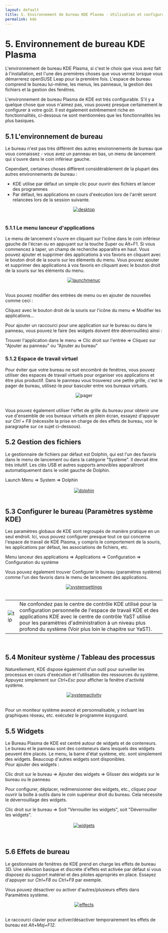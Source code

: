 ```yaml
---
layout: default
title: 5. Environnement de bureau KDE Plasma - Utilisation et configuration de KDE sur ordinateur de bureau ou netbook
permalink: kde
---
```


# 5. Environnement de bureau KDE Plasma

L'environnement de bureau KDE Plasma, si c'est le choix que vous avez fait à l'installation, est l'une des premières choses que vous verrez lorsque vous démarrerez openSUSE Leap pour la première fois. L'espace de bureau comprend le bureau lui-même, les menus, les panneaux, la gestion des fichiers et la gestion des fenêtres.

L'environnement de bureau Plasma de KDE est très configurable. S'il y a quelque chose que vous n'aimez pas, vous pouvez presque certainement le configurer à votre goût. Il est également extrêmement riche en fonctionnalités, ci-dessous ne sont mentionnées que les fonctionnalités les plus basiques.

## 5.1 L'environnement de bureau

Le bureau n'est pas très différent des autres environnements de bureau que vous connaissez - vous avez un panneau en bas, un menu de lancement qui s'ouvre dans le coin inférieur gauche.

Cependant, certaines choses diffèrent considérablement de la plupart des autres environnements de bureau :

- KDE utilise par défaut un simple clic pour ouvrir des fichiers et lancer des programmes
- Par défaut, les applications en cours d'exécution lors de l'arrêt seront relancées lors de la session suivante.

<center><a href="images/screenshots/desktop.png" rel="thumbnail"><img src="images/screenshots/desktopb.png" alt="desktop" class="pic" /></a></center><br />

### 5.1.1 Le menu lanceur d'applications

Le menu de lancement s'ouvre en cliquant sur l'icône dans le coin inférieur gauche de l'écran ou en appuyant sur la touche Super ou Alt+F1. Si vous commencez à taper, un champ de recherche apparaîtra en haut. Vous pouvez ajouter et supprimer des applications à vos favoris en cliquant avec le bouton droit de la souris sur les éléments du menu. Vous pouvez ajouter et supprimer des applications à vos favoris en cliquant avec le bouton droit de la souris sur les éléments du menu.

<center><a href="images/screenshots/launchmenu.png" rel="thumbnail"><img src="images/screenshots/launchmenub.png" alt="launchmenuç" class="pic" /></a></center><br />

Vous pouvez modifier des entrées de menu ou en ajouter de nouvelles comme ceci :

<div class="path">Cliquez avec le bouton droit de la souris sur l'icône du menu  =&gt; Modifier les applications...</div>

Pour ajouter un raccourci pour une application sur le bureau ou dans le panneau, vous pouvez le faire (les widgets doivent être déverrouillés) ainsi :

<div class="path">Trouver l'application dans le menu => Clic droit sur l'entrée => Cliquez sur "Ajouter au panneau" ou "Ajouter au bureau"</div>

### 5.1.2 Espace de travail virtuel

Pour éviter que votre bureau ne soit encombré de fenêtres, vous pouvez utiliser des espaces de travail virtuels pour organiser vos applications et être plus productif. Dans le panneau vous trouverez une petite grille, c'est le pager de bureau, utilisez-le pour basculer entre vos bureaux virtuels.

<center><img src="images/screenshots/pager.png" alt="pager" class="pic" /></center><br />

Vous pouvez également utiliser l'effet de grille du bureau pour obtenir une vue d'ensemble de vos bureaux virtuels en plein écran, essayez d'appuyer sur *Ctrl + F8* (nécessite la prise en charge de des effets de bureau, voir le paragraphe sur ce sujet ci-dessous).

## 5.2 Gestion des fichiers

Le gestionnaire de fichiers par défaut est Dolphin, qui est l'un des favoris dans le menu de lancement ou dans la catégorie "Système". Il devrait être très intuitif. Les clés USB et autres supports amovibles apparaîtront automatiquement dans le volet gauche de Dolphin.
<div class="path">Launch Menu => System => Dolphin</div><br />


<center><a href="images/screenshots/dolphin.png" rel="thumbnail"><img src="images/screenshots/dolphinb.png" alt="dolphin" class="pic" /></a></center><br />

## 5.3 Configurer le bureau (Paramètres système KDE)

Les paramètres globaux de KDE sont regroupés de manière pratique en un seul endroit. Ici, vous pouvez configurer presque tout ce qui concerne l'espace de travail de KDE Plasma, y compris le comportement de la souris, les applications par défaut, les associations de fichiers, etc.

<div class="path">Menu lanceur des applications => Applications => Configuration => Configuration du système</div>

Vous pouvez également trouver Configurer le bureau (paramètres système) comme l'un des favoris dans le menu de lancement des applications.

<center><a href="images/screenshots/systemsettings.png" rel="thumbnail"><img src="images/screenshots/systemsettingsb.png" alt="systemsettings" class="pic" /></a></center><br />

<div class="tip">
<table>
<tbody>
<tr>
<td><img src="images/pics/tip.png" alt="tip" /></td>
<td>Ne confondez pas le centre de contrôle KDE utilisé pour la configuration personnelle de l'espace de travail KDE et des applications KDE avec le centre de contrôle YaST utilisé pour les paramètres d'administration à un niveau plus profond du système (Voir plus loin le chapitre sur YaST).</td>
</tr>
</tbody>
</table>
</div><br />

## 5.4 Moniteur système / Tableau des processus

Naturellement, KDE dispose également d'un outil pour surveiller les processus en cours d'exécution et l'utilisation des ressources du système. Appuyez simplement sur *Ctrl+Esc* pour afficher la fenêtre d'activité système.

<center><a href="images/screenshots/systemactivity.png" rel="thumbnail"><img src="images/screenshots/systemactivityb.png" alt="systemactivity" class="pic" /></a></center><br />

Pour un moniteur système avancé et personnalisable, y incluant les graphiques réseau, etc. exécutez le programme *ksysguard*.

## 5.5 Widgets

Le Bureau Plasma de KDE est centré autour de widgets et de conteneurs. Le bureau et le panneau sont des conteneurs dans lesquels des widgets peuvent être placés. Le menu, la barre d'état système, etc. sont simplement des widgets. Beaucoup d'autres widgets sont disponibles.  
Pour ajouter des widgets :

<div class="path">Clic droit sur le bureau => Ajouter des widgets => Glisser des widgets sur le bureau ou le panneau</div>

Pour configurer, déplacer, redimensionner des widgets, etc., cliquez pour ouvrir la boîte à outils dans le coin supérieur droit du bureau. Cela nécessite le déverrouillage des widgets.

<div class="path">Clic droit sur le bureau => Soit "Verrouiller les widgets", soit "Déverrouiller les widgets".</div><br/>

<center><a href="images/screenshots/widgets.png" rel="thumbnail"><img src="images/screenshots/widgetsb.png" alt="widgets" class="pic" /></a></center><br /><br />

## 5.6 Effets de bureau

Le gestionnaire de fenêtres de KDE prend en charge les effets de bureau 3D. Une sélection basique et discrète d'effets est activée par défaut si vous disposez du support matériel et des pilotes appropriés en place. Essayez d'appuyer sur *Ctrl+F8* ou *Ctrl+F9* par exemple.

Vous pouvez désactiver ou activer d'autres/plusieurs effets dans Paramètres système.

<center><a href="images/screenshots/effects.png" rel="thumbnail"><img src="images/screenshots/effectsb.png" alt="effects" class="pic" /></a></center><br />

Le raccourci clavier pour activer/désactiver temporairement les effets de bureau est *Alt+Maj+F12*.
